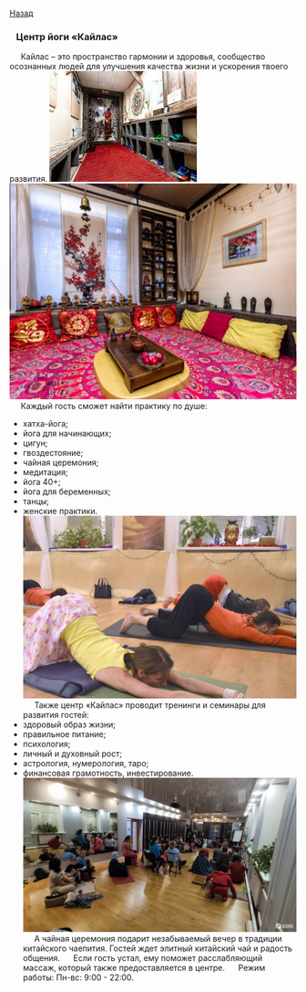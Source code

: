 [Назад](/zdorovii_turism.md)

### &nbsp;&nbsp;&nbsp;Центр йоги «Кайлас»
&nbsp;&nbsp;&nbsp;&nbsp;&nbsp;Кайлас – это пространство гармонии и здоровья, сообщество осознанных людей для улучшения качества жизни и ускорения твоего развития.
![кайлас](./images/kailas.jpg)&nbsp;&nbsp; ![кайлас](./images/kailas_3.jpg) 
&nbsp;&nbsp;&nbsp;&nbsp;&nbsp;Каждый гость сможет найти практику по душе:
- хатха-йога;
- йога для начинающих;
- цигун;
- гвоздестояние;
- чайная церемония;
- медитация;
- йога 40+;
- йога для беременных;
- танцы;
- женские практики.
![кайлас](./images/kailas_2.webp)  
&nbsp;&nbsp;&nbsp;&nbsp;&nbsp;Также центр «Кайлас» проводит тренинги и семинары для развития гостей:
- здоровый образ жизни;
- правильное питание;
- психология;
- личный и духовный рост;
- астрология, нумерология, таро;
- финансовая грамотность, инвестирование.
![кайлас](./images/kailas_4.jpg) 
&nbsp;&nbsp;&nbsp;&nbsp;&nbsp;А чайная церемония подарит незабываемый вечер в традиции китайского чаепития. Гостей ждет элитный китайский чай и радость общения. 
&nbsp;&nbsp;&nbsp;&nbsp;&nbsp;Если гость устал, ему поможет расслабляющий массаж, который также предоставляется в центре.
&nbsp;&nbsp;&nbsp;&nbsp;&nbsp;Режим работы: Пн-вс: 9:00 - 22:00.